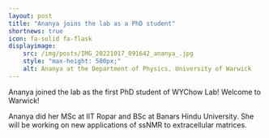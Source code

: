 ```yaml
---
layout: post
title: "Ananya joins the lab as a PhD student"
shortnews: true
icon: fa-solid fa-flask
displayimage: 
    src: /img/posts/IMG_20221017_091642_ananya_.jpg
    style: "max-height: 500px;"
    alt: Ananya at the Department of Physics, University of Warwick
---
```


Ananya joined the lab as the first PhD student of WYChow Lab! Welcome to Warwick!

Ananya did her MSc at IIT Ropar and BSc at Banars Hindu University. She will be working on new applications of ssNMR to extracellular matrices.
